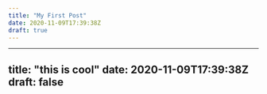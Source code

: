 ```yaml
---
title: "My First Post"
date: 2020-11-09T17:39:38Z
draft: true
---
```


---
title: "this is cool"
date: 2020-11-09T17:39:38Z
draft: false
---

